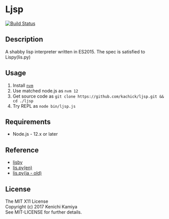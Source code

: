 Ljsp
=======================

[![Build Status](https://secure.travis-ci.org/kachick/ljsp.png)](http://travis-ci.org/kachick/ljsp)

Description
-----------

A shabby lisp interpreter written in ES2015. The spec is satisfied to Lispy(lis.py)

Usage
-----

1. Install [`nvm`](https://github.com/nvm-sh/nvm)
2. Use matched node.js as `nvm 12`
3. Get source code as `git clone https://github.com/kachick/ljsp.git && cd ./ljsp`
4. Try REPL as `node bin/ljsp.js`

Requirements
-------------

* Node.js - 12.x or later

Reference
---

* [lisby](https://github.com/kachick/lisby)
* [lis.py(en)](http://norvig.com/lispy.html)
* [lis.py(ja - old)](http://www.aoky.net/articles/peter_norvig/lispy.htm)

License
--------

The MIT X11 License  
Copyright (c) 2017 Kenichi Kamiya  
See MIT-LICENSE for further details.
